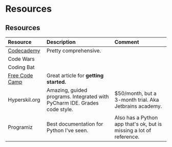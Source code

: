# Resources

## Resources

| Resource | Description | Comment |
| :--- | :--- | :--- |
| [Codecademy](https://www.codecademy.com/catalog/language/python) | Pretty comprehensive. |  |
| Code Wars |  |  |
| Coding Bat |  |  |
| [Free Code Camp](https://www.freecodecamp.org/news/learn-to-code-in-java-why-you-should-and-where-to-start-39022d15655d/) | Great article for **getting started.** |  |
| Hyperskil.org | Amazing, guided programs. Integrated with PyCharm IDE. Grades code style. | $50/month, but a 3-month trial. Aka Jetbrains academy. |
| Programiz | Best documentation for Python I've seen. | Also has a Python app that's ok, but is missing a lot of reference. |



